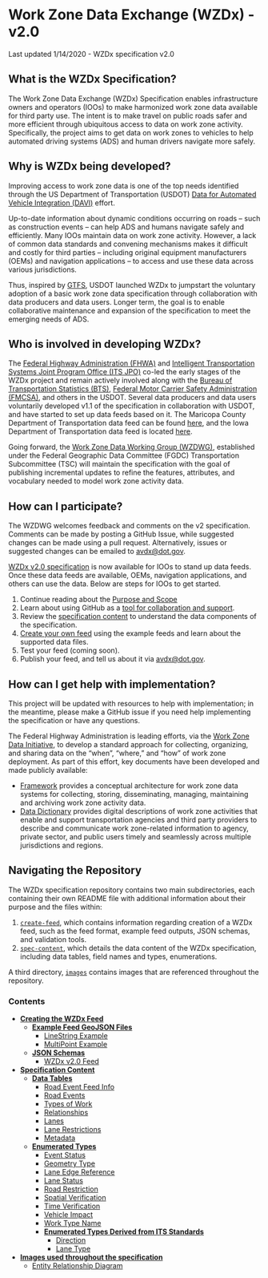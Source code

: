 # Work Zone Data Exchange (WZDx) - v2.0
Last updated 1/14/2020 - WZDx specification v2.0 

## What is the WZDx Specification?
The Work Zone Data Exchange (WZDx) Specification enables infrastructure owners and operators (IOOs) to make harmonized work zone data available for third party use. The intent is to make travel on public roads safer and more efficient through ubiquitous access to data on work zone activity. Specifically, the project aims to get data on work zones to vehicles to help automated driving systems (ADS) and human drivers navigate more safely. 

## Why is WZDx being developed?
Improving access to work zone data is one of the top needs identified through the US Department of Transportation (USDOT) [Data for Automated Vehicle Integration (DAVI)](https://www.transportation.gov/av/data) effort. 

Up-to-date information about dynamic conditions occurring on roads – such as construction events – can help ADS and humans navigate safely and efficiently. Many IOOs maintain data on work zone activity. However, a lack of common data standards and convening mechanisms makes it difficult and costly for third parties – including original equipment manufacturers (OEMs) and navigation applications – to access and use these data across various jurisdictions. 

Thus, inspired by [GTFS](https://developers.google.com/transit/gtfs/reference/), USDOT launched WZDx to jumpstart the voluntary adoption of a basic work zone data specification through collaboration with data producers and data users. Longer term, the goal is to enable collaborative maintenance and expansion of the specification to meet the emerging needs of ADS.

## Who is involved in developing WZDx?
The [Federal Highway Administration (FHWA)](https://www.fhwa.dot.gov/) and [Intelligent Transportation Systems Joint Program Office (ITS JPO)](https://www.its.dot.gov/) co-led the early stages of the WZDx project and remain actively involved along with the [Bureau of Transportation Statistics (BTS)](https://www.bts.gov/), [Federal Motor Carrier Safety Administration (FMCSA)](https://www.fmcsa.dot.gov/), and others in the USDOT. Several data producers and data users voluntarily developed v1.1 of the specification in collaboration with USDOT, and have started to set up data feeds based on it. The Maricopa County Department of Transportation data feed can be found [here](https://api.mcdot-its.com/WZDx/Activity/Get), and the Iowa Department of Transportation data feed is located [here](https://data.iowadot.gov/datasets/iowa-work-zone-data-exchange-wzdx).

Going forward, the [Work Zone Data Working Group (WZDWG)](https://github.com/usdot-jpo-ode/jpo-wzdx/wiki), established under the Federal Geographic Data Committee (FGDC) Transportation Subcommittee (TSC) will maintain the specification with the goal of publishing incremental updates to refine the features, attributes, and vocabulary needed to model work zone activity data. 

## How can I participate?
The WZDWG welcomes feedback and comments on the v2 specification. Comments can be made by posting a GitHub Issue, while suggested changes can be made using a pull request. Alternatively, issues or suggested changes can be emailed to [avdx@dot.gov](mailto:avdx@dot.gov?subject=Submission%20of%20WZDx%20Specification%20Issue&Body=Issue%20name:%20“[Clarification%20/%20New%20feature%20/%20Question%5d%20—%20Summarize%20topic”%20%0d%23%23%20Summary%0dA%20concise%20description%20of%20the%20problem,%20feature%20request%20(proposed%20change),%20or%20question.%20%0d%23%23%20Motivation%0dFor%20a%20clarification…%20Describe%20the%20ambiguity%20or%20edge%20case(s)%20in%20further%20detail,%20and%20the%20issues%20and%20problems%20this%20poses.%20%0dFor%20a%20new%20feature…%20Describe%20the%20use%20case%20that%20requires%20this%20data%20spec%20feature.%20%0dFor%20a%20question…%20Describe%20the%20deliberation%20that%20led%20to%20the%20question%20within%20your%20project%20or%20organization.%20%0d%23%23%20Proposed%20changes%0d%20In%20the%20case%20of%20a%20proposed%20change,%20provide%20one%20or%20a%20few%20options%20for%20moving%20forward.).

[WZDx v2.0 specification](/spec-content) is now available for IOOs to stand up data feeds. Once these data feeds are available, OEMs, navigation applications, and others can use the data. Below are steps for IOOs to get started. 

1. Continue reading about the [Purpose and Scope](#purpose-and-scope)
2. Learn about using GitHub as a [tool for collaboration and support](/create-feed/README.md#collaborate-via-github).
3. Review the [specification content](/spec-content) to understand the data components of the specification.
4. [Create your own feed](/create-feed) using the example feeds and learn about the supported data files.
5. Test your feed (coming soon).
6. Publish your feed, and tell us about it via avdx@dot.gov. 

## How can I get help with implementation? 
This project will be updated with resources to help with implementation; in the meantime, please make a GitHub issue if you need help implementing the specification or have any questions.

The Federal Highway Administration is leading efforts, via the [Work Zone Data Initiative](https://collaboration.fhwa.dot.gov/wzmp/wzdi/Forms/AllItems.aspx), to develop a standard approach for collecting, organizing, and sharing data on the “when”, “where,” and “how” of work zone deployment.  As part of this effort, key documents have been developed and made publicly available:

- [Framework](https://collaboration.fhwa.dot.gov/wzmp/Framework/Forms/AllItems.aspx) provides a conceptual architecture for work zone data systems for collecting, storing, disseminating, managing, maintaining and archiving work zone activity data.
- [Data Dictionary](https://collaboration.fhwa.dot.gov/wzmp/Data%20DictionaryDocuments/Forms/AllItems.aspx) provides digital descriptions of work zone activities that enable and support transportation agencies and third party providers to describe and communicate work zone-related information to agency, private sector, and public users timely and seamlessly across multiple jurisdictions and regions.

## Navigating the Repository
The WZDx specification repository contains two main subdirectories, each containing their own README file with additional information about their purpose and the files within:

1. [`create-feed`](/create-feed), which contains information regarding creation of a WZDx feed, such as the feed format, example feed outputs, JSON schemas, and validation tools.
2. [`spec-content`](/spec-content), which details the data content of the WZDx specification, including data tables, field names and types, enumerations.

A third directory, [`images`](/images) contains images that are referenced throughout the repository.

### Contents
- [**Creating the WZDx Feed**](/create-feed)
    - [**Example Feed GeoJSON Files**](/create-feed/examples)   
        - [LineString Example](/create-feed/examples/linestring_example.geojson)
        - [MultiPoint Example](/create-feed/examples/multipoint_example.geojson)
    - [**JSON Schemas**](/create-feed/schemas)
        - [WZDx v2.0 Feed](/create-feed/schemas/wzdx_v2.0_feed.json)
- [**Specification Content**](/spec-content)
    - [**Data Tables**](/spec-content/data-tables)
        - [Road Event Feed Info](/spec-content/data-tables/road_event_feed_info.md)
        - [Road Events](/spec-content/data-tables/road_events.md)
        - [Types of Work](/spec-content/data-tables/types_of_work.md)
        - [Relationships](/feed-content/data-tables/relationships.md)
        - [Lanes](/spec-content/data-tables/lanes.md)
        - [Lane Restrictions](/spec-content/data-tables/lane_restrictions.md)
        - [Metadata](/spec-content/data-tables/metadata.md)
    - [**Enumerated Types**](/spec-content/enumerated-types)
        - [Event Status](/spec-content/enumerated-types/event_status.md)
        - [Geometry Type](/spec-content/enumerated-types/geometry_type.md)
        - [Lane Edge Reference](/spec-content/enumerated-types/lane_edge_reference.md)
        - [Lane Status](/spec-content/enumerated-types/lane_status.md)
        - [Road Restriction](/spec-content/enumerated-types/road_restriction.md)
        - [Spatial Verification](/spec-content/enumerated-types/spatial_verification.md)
        - [Time Verification](/spec-content/enumerated-types/time_verification.md)
        - [Vehicle Impact](/spec-content/enumerated-types/vehicle_impact.md)
        - [Work Type Name](/spec-content/enumerated-types/work_type_name.md)
        - [**Enumerated Types Derived from ITS Standards**](/spec-content/enumerated-types/derived-from-its-standards)
            - [Direction](/spec-content/enumerated-types/derived-from-its-standards/direction)
            - [Lane Type](/spec-content/enumerated-types/derived-from-its-standards/lane_type)
- [**Images used throughout the specification**](/images)
  - [Entity Relationship Diagram](/images/road_event_erd.png)
